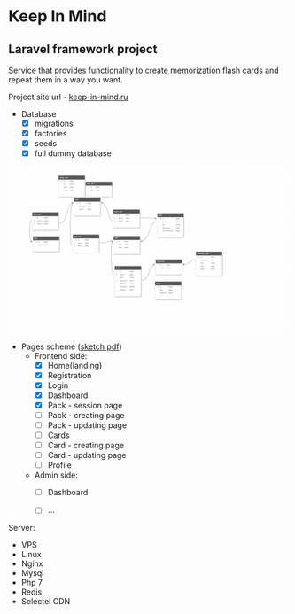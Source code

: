 # Keep In Mind

## Laravel framework project

Service that provides functionality to create memorization flash cards and repeat them in a way you want.<br />

Project site url - [keep-in-mind.ru](http://keep-in-mind.ru/)

- Database
    - [x] migrations
    - [x] factories
    - [x] seeds
    - [x] full dummy database

![alt text](https://github.com/ilnar-kantug/laravel-memorizer/blob/master/storage/project_proto/DB_schema.jpeg "Database")

- Pages scheme ([sketch pdf](https://github.com/ilnar-kantug/laravel-memorizer/blob/master/storage/project_proto/prototype.pdf))<br />
    - Frontend side:
        - [x] Home(landing)
        - [x] Registration
        - [x] Login
        - [x] Dashboard
        - [x] Pack - session page
        - [ ] Pack - creating page
        - [ ] Pack - updating page
        - [ ] Cards
        - [ ] Card - creating page
        - [ ] Card - updating page
        - [ ] Profile
    - Admin side:
        - [ ] Dashboard
        - [ ] ...


Server:
- VPS
- Linux
- Nginx
- Mysql
- Php 7
- Redis
- Selectel CDN
